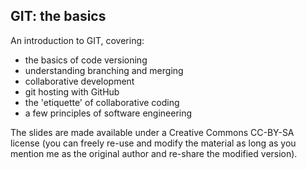 GIT: the basics
---------------

An introduction to GIT, covering:

- the basics of code versioning
- understanding branching and merging
- collaborative development
- git hosting with GitHub
- the 'etiquette' of collaborative coding
- a few principles of software engineering


The slides are made available under a Creative Commons CC-BY-SA license (you can
freely re-use and modify the material as long as you mention me as the original
author and re-share the modified version).
